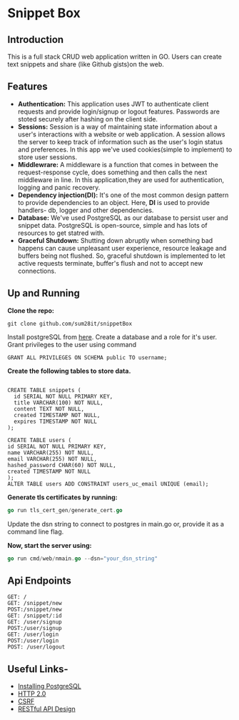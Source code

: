 # Snippet Box

## Introduction

This is a full stack CRUD web application written in GO. Users can create text snippets and share (like Github gists)on the web.

## Features

- __Authentication:__ This application uses JWT to authenticate client requests and provide login/signup or logout features. Passwords are stoted securely after hashing on the client side.
- __Sessions:__ Session is a way of maintaining state information about a user's interactions with a website or web application. A session allows the server to keep track of information such as the user's login status and preferences. In this app we've used cookies(simple to implement) to store user sessions.
- __Middlewrare:__ A middleware is a function that comes in between the request-response cycle, does something and then calls the next middleware in line. In this application,they are used for authentication, logging and panic recovery.
- __Dependency injection(DI):__ It's one of the most common design pattern to provide dependencies to an object. Here, __DI__ is used to provide handlers- db, logger and other dependencies.
- __Database:__ We've used PostgreSQL as our database to persist user and snippet data. PostgreSQL is open-source, simple and has lots of resources to get statred with.
- __Graceful Shutdown:__ Shutting down abruptly when something bad happens can cause unpleasant user experience, resource leakage and buffers being not flushed. So, graceful shutdown is implemented to let active requests terminate, buffer's flush and not to accept new connections.

## Up and Running

__Clone the repo:__

``` git
git clone github.com/sum28it/snippetBox
```

Install postgreSQL from [here](https://www.postgresql.org/download/).
Create a database and a role for it's user. Grant privileges to the user using command

``` shell
GRANT ALL PRIVILEGES ON SCHEMA public TO username;
```

__Create the following tables to store data.__

``` postgresql

CREATE TABLE snippets (
  id SERIAL NOT NULL PRIMARY KEY,
  title VARCHAR(100) NOT NULL,
  content TEXT NOT NULL,
  created TIMESTAMP NOT NULL,
  expires TIMESTAMP NOT NULL
);

CREATE TABLE users (
id SERIAL NOT NULL PRIMARY KEY,
name VARCHAR(255) NOT NULL,
email VARCHAR(255) NOT NULL,
hashed_password CHAR(60) NOT NULL,
created TIMESTAMP NOT NULL
);
ALTER TABLE users ADD CONSTRAINT users_uc_email UNIQUE (email);

```

__Generate tls certificates by running:__

```go
go run tls_cert_gen/generate_cert.go
```

Update the dsn string to connect to postgres in main.go or, provide it as a command line flag.

__Now, start the server using:__

```go
go run cmd/web/nmain.go --dsn="your_dsn_string"
```

## Api Endpoints

```http
GET: /
GET: /snippet/new
POST:/snippet/new
GET: /snippet/:id
GET: /user/signup
POST:/user/signup
GET: /user/login
POST:/user/login
POST: /user/logout
```

## Useful Links-

- [Installing PostgreSQL](https://www.postgresqltutorial.com/postgresql-getting-started/install-postgresql/)
- [HTTP 2.0](https://www.imperva.com/learn/performance/http2/)
- [CSRF](https://www.imperva.com/learn/application-security/csrf-cross-site-request-forgery/)
- [RESTful API Design](https://learn.microsoft.com/en-us/azure/architecture/best-practices/api-design)
